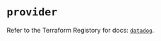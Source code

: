 # `provider`

Refer to the Terraform Registory for docs: [`datadog`](https://www.terraform.io/docs/providers/datadog).
